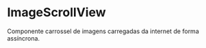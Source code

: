 ImageScrollView
===============

Componente carrossel de imagens carregadas da internet de forma assíncrona.